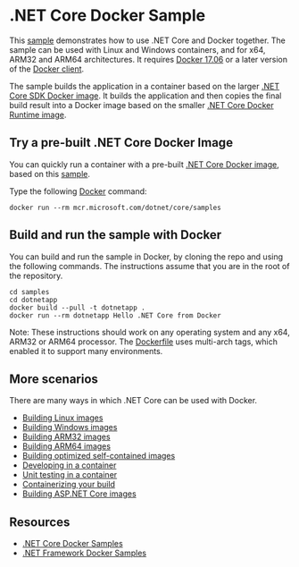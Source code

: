 # .NET Core Docker Sample

This [sample](Dockerfile) demonstrates how to use .NET Core and Docker together. The sample can be used with Linux and Windows containers, and for x64, ARM32 and ARM64 architectures. It requires [Docker 17.06](https://docs.docker.com/release-notes/docker-ce) or a later version of the [Docker client](https://www.docker.com/products/docker).

The sample builds the application in a container based on the larger [.NET Core SDK Docker image](https://hub.docker.com/_/microsoft-dotnet-core-sdk/). It builds the application and then copies the final build result into a Docker image based on the smaller [.NET Core Docker Runtime image](https://hub.docker.com/_/microsoft-dotnet-core-runtime/).

## Try a pre-built .NET Core Docker Image

You can quickly run a container with a pre-built [.NET Core Docker image](https://hub.docker.com/_/microsoft-dotnet-core-samples/), based on this [sample](Dockerfile).

Type the following [Docker](https://www.docker.com/products/docker) command:

```console
docker run --rm mcr.microsoft.com/dotnet/core/samples
```

## Build and run the sample with Docker

You can build and run the sample in Docker, by cloning the repo and using the following commands. The instructions assume that you are in the root of the repository.

```console
cd samples
cd dotnetapp
docker build --pull -t dotnetapp .
docker run --rm dotnetapp Hello .NET Core from Docker
```

Note: These instructions should work on any operating system and any x64, ARM32 or ARM64 processor. The [Dockerfile](Dockerfile) uses multi-arch tags, which enabled it to support many environments.

## More scenarios

There are many ways in which .NET Core can be used with Docker.

* [Building Linux images](dotnet-docker-linux.md)
* [Building Windows images](dotnet-docker-windows.md)
* [Building ARM32 images](dotnet-docker-arm32.md)
* [Building ARM64 images](dotnet-docker-arm32.md)
* [Building optimized self-contained images](dotnet-docker-selfcontainer.md)
* [Developing in a container](dotnet-docker-dev-in-container.md)
* [Unit testing in a container](dotnet-docker-unit-testing.md)
* [Containerizing your build](dotnet-docker-containerizing-build.md)
* [Building ASP.NET Core images](../aspnetapp/README.md)

## Resources

* [.NET Core Docker Samples](../README.md)
* [.NET Framework Docker Samples](https://github.com/microsoft/dotnet-framework-docker/blob/master/samples/README.md)
